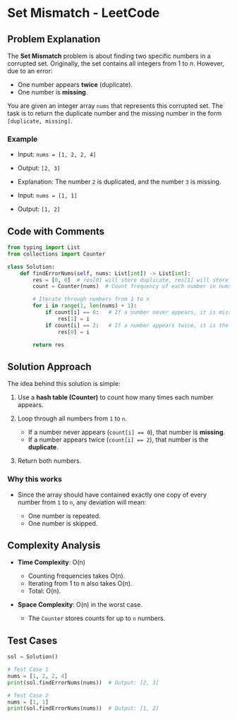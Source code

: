 # Set Mismatch - LeetCode

## Problem Explanation

The **Set Mismatch** problem is about finding two specific numbers in a corrupted set. Originally, the set contains all integers from 1 to *n*. However, due to an error:

* One number appears **twice** (duplicate).
* One number is **missing**.

You are given an integer array `nums` that represents this corrupted set. The task is to return the duplicate number and the missing number in the form `[duplicate, missing]`.

### Example

* Input: `nums = [1, 2, 2, 4]`

* Output: `[2, 3]`

* Explanation: The number `2` is duplicated, and the number `3` is missing.

* Input: `nums = [1, 1]`

* Output: `[1, 2]`

## Code with Comments

```python
from typing import List
from collections import Counter

class Solution:
    def findErrorNums(self, nums: List[int]) -> List[int]:
        res = [0, 0]  # res[0] will store duplicate, res[1] will store missing
        count = Counter(nums)  # Count frequency of each number in nums

        # Iterate through numbers from 1 to n
        for i in range(1, len(nums) + 1):
            if count[i] == 0:   # If a number never appears, it is missing
                res[1] = i
            if count[i] == 2:   # If a number appears twice, it is the duplicate
                res[0] = i

        return res
```

## Solution Approach

The idea behind this solution is simple:

1. Use a **hash table (Counter)** to count how many times each number appears.
2. Loop through all numbers from `1` to `n`.

   * If a number never appears (`count[i] == 0`), that number is **missing**.
   * If a number appears twice (`count[i] == 2`), that number is the **duplicate**.
3. Return both numbers.

### Why this works

* Since the array should have contained exactly one copy of every number from `1` to `n`, any deviation will mean:

  * One number is repeated.
  * One number is skipped.

## Complexity Analysis

* **Time Complexity**: O(n)

  * Counting frequencies takes O(n).
  * Iterating from 1 to n also takes O(n).
  * Total: O(n).
* **Space Complexity**: O(n) in the worst case.

  * The `Counter` stores counts for up to `n` numbers.

## Test Cases

```python
sol = Solution()

# Test Case 1
nums = [1, 2, 2, 4]
print(sol.findErrorNums(nums))  # Output: [2, 3]

# Test Case 2
nums = [1, 1]
print(sol.findErrorNums(nums))  # Output: [1, 2]
```